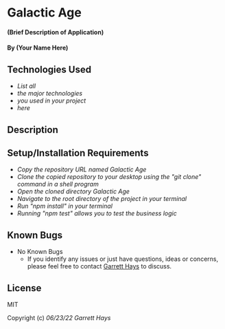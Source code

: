 # Galactic Age

#### (Brief Description of Application)

#### By (Your Name Here)

## Technologies Used

* _List all_
* _the major technologies_
* _you used in your project_
* _here_

## Description

## Setup/Installation Requirements

* _Copy the repository URL named Galactic Age_
* _Clone the copied repository to your desktop using the "git clone" command in a shell program_
* _Open the cloned directory Galactic Age_
* _Navigate to the root directory of the project in your terminal_
* _Run "npm install" in your terminal_
* _Running "npm test" allows you to test the business logic_

## Known Bugs

* No Known Bugs
  - If you identify any issues or just have questions, ideas or concerns, please feel free to contact [Garrett Hays](mailto:GarrettLHays@gmail.com) to discuss.

## License

MIT

Copyright (c) _06/23/22_ _Garrett Hays_ 